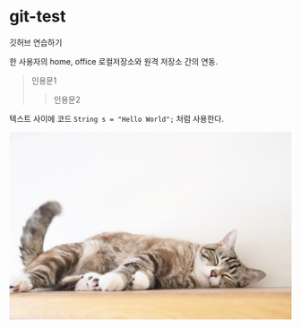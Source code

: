 # git-test
깃허브 연습하기

한 사용자의 home, office 로컬저장소와 원격 저장소 간의 연동.


> 인용문1
>> 인용문2


텍스트 사이에 코드 `String s = "Hello World";` 처럼 사용한다.

![고양이](./cat_image.jpg)
